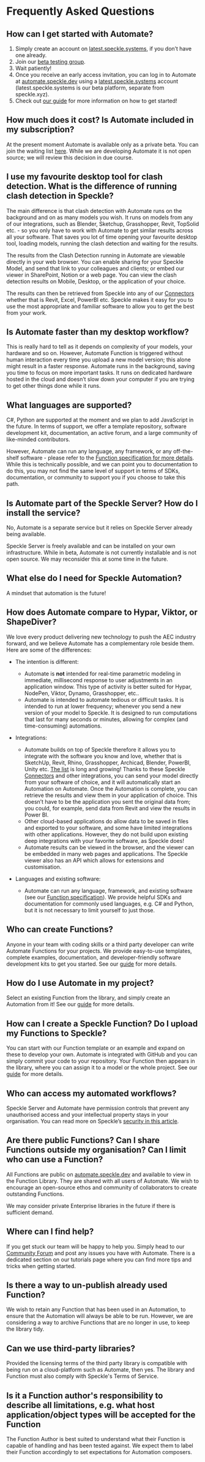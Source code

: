 # Frequently Asked Questions

## How can I get started with Automate?

1. Simply create an account on [latest.speckle.systems](http://latest.speckle.systems), if you don’t have one already.
1. Join our [beta testing group](https://forms.gle/15NHa9h8sYvUHG2e6).
1. Wait patiently!
1. Once you receive an early access invitation, you can log in to Automate at [automate.speckle.dev](http://automate.speckle.dev) using a [latest.speckle.systems](http://latest.speckle.systems) account (latest.speckle.systems is our beta platform, separate from speckle.xyz).
1. Check out [our guide](https://speckle.guide/automate/) for more information on how to get started!

## How much does it cost? Is Automate included in my subscription?

At the present moment Automate is available only as a private beta. You can join the waiting list [here](https://forms.gle/15NHa9h8sYvUHG2e6). While we are developing Automate it is not open source; we will review this decision in due course.

## I use my favourite desktop tool for clash detection. What is the difference of running clash detection in Speckle?

The main difference is that clash detection with Automate runs on the background and on as many models you wish. It runs on models from any of our integrations, such as Blender, Sketchup, Grasshopper, Revit, TopSolid etc. - so you only have to work with Automate to get similar results across all your software. That saves you lot of time opening your favourite desktop tool, loading models, running the clash detection and waiting for the results.

The results from the Clash Detection running in Automate are viewable directly in your web browser. You can enable sharing for your Speckle Model, and send that link to your colleagues and clients; or embed our viewer in SharePoint, Notion or a web page. You can view the clash detection results on Mobile, Desktop, or the application of your choice.

The results can then be retrieved from Speckle into any of our [Connectors](https://speckle.systems/features/connectors/) whether that is Revit, Excel, PowerBI etc. Speckle makes it easy for you to use the most appropriate and familiar software to allow you to get the best from your work.

## Is Automate faster than my desktop workflow?

This is really hard to tell as it depends on complexity of your models, your hardware and so on. However, Automate Function is triggered without human interaction every time you upload a new model version; this alone might result in a faster response. Automate runs in the background, saving you time to focus on more important tasks. It runs on dedicated hardware hosted in the cloud and doesn’t slow down your computer if you are trying to get other things done while it runs.

## What languages are supported?

C#, Python are supported at the moment and we plan to add JavaScript in the future. In terms of support, we offer a template repository, software development kit, documentation, an active forum, and a large community of like-minded contributors.

However, Automate can run any language, any framework, or any off-the-shelf software - please refer to the [Function specification for more details](./function-specification). While this is technically possible, and we can point you to documentation  to do this, you may not find the same level of support in terms of SDKs, documentation, or community to support you if you choose to take this path.

## Is Automate part of the Speckle Server? How do I install the service?

No, Automate is a separate service but it relies on Speckle Server already being available.

Speckle Server is freely available and can be installed on your own infrastructure. While in beta, Automate is not currently installable and is not open source. We may reconsider this at some time in the future.

## What else do I need for Speckle Automation?

A mindset that automation is the future!

## How does Automate compare to Hypar, Viktor, or ShapeDiver?

We love every product delivering new technology to push the AEC industry forward, and we believe Automate has a complementary role beside them. Here are some of the differences:

- The intention is different:
  - Automate is **not** intended for real-time parametric modeling in immediate, millisecond response to user adjustments in an application window. This type of activity is better suited for Hypar, NodePen, Viktor, Dynamo, Grasshopper, etc..
  - Automate is intended to automate tedious or difficult tasks. It is intended to run at lower frequency; whenever you send a new version of your model to Speckle. It is designed to run computations that last for many seconds or minutes, allowing for complex (and time-consuming) automations.

- Integrations:
  - Automate builds on top of Speckle therefore it allows you to integrate with the software you know and love, whether that is SketchUp, Revit, Rhino, Grasshopper, Archicad, Blender, PowerBI, Unity etc. [The list](https://speckle.systems/features/connectors/) is long and growing! Thanks to these Speckle [Connectors](https://speckle.systems/features/connectors/) and other integrations, you can send your model directly from your software of choice, and it will automatically start an Automation on Automate. Once the Automation is complete, you can retrieve the results and view them in your application of choice. This doesn’t have to be the application you sent the original data from; you could, for example, send data from Revit and view the results in Power BI.
  - Other cloud-based applications do allow data to be saved in files and exported to your software, and some have limited integrations with other applications. However, they do not build upon existing deep integrations with your favorite software, as Speckle does!
  - Automate results can be viewed in the browser, and the viewer can be embedded in many web pages and applications. The Speckle viewer also has an API which allows for extensions and customisation.
- Languages and existing software:
  - Automate can run any language, framework, and existing software (see our [Function specification](./function-specification)). We provide helpful SDKs and documentation for commonly used languages, e.g. C# and Python, but it is not necessary to limit yourself to just those.

## Who can create Functions?

Anyone in your team with coding skills or a third party developer can write Automate Functions for your projects. We provide easy-to-use templates, complete examples, documentation, and developer-friendly software development kits to get you started. See our [guide](./create-function) for more details.

## How do I use Automate in my project?

Select an existing Function from the library, and simply create an Automation from it! See our [guide](./create-automation) for more details.

## How can I create a Speckle Function? Do I upload my Functions to Speckle?

You can start with our Function template or an example and expand on these to develop your own. Automate is integrated with GitHub and you can simply commit your code to your repository. Your Function then appears in the library, where you can assign it to a model or the whole project. See our [guide](./create-function) for more details.

## Who can access my automated workflows?

Speckle Server and Automate have permission controls that prevent any unauthorised access and your intellectual property stays in your organisation. You can read more on Speckle’s [security in this article](https://speckle.systems/security/).

## Are there public Functions? Can I share Functions outside my organisation? Can I limit who can use a Function?

All Functions are public on [automate.speckle.dev](http://automate.speckle.dev) and available to view in the Function Library. They are shared with all users of Automate. We wish to encourage an open-source ethos and community of collaborators to create outstanding Functions.

We may consider private Enterprise libraries in the future if there is sufficient demand.

## Where can I find help?

If you get stuck our team will be happy to help you. Simply head to our [Community Forum](https://speckle.community/invites/Fbk5j1wbRW) and post any issues you have with Automate. There is a dedicated section on our tutorials page where you can find more tips and tricks when getting started.

## Is there a way to un-publish already used Function?

We wish to retain any Function that has been used in an Automation, to ensure that the Automation will always be able to be run. However, we are considering a way to archive Functions that are no longer in use, to keep the library tidy.

## Can we use third-party libraries?

Provided the licensing terms of the third party library is compatible with being run on a cloud-platform such as Automate, then yes. The library and Function must also comply with Speckle's Terms of Service.

## Is it a Function author's responsibility to describe all limitations, e.g. what host application/object types will be accepted for the Function

The Function Author is best suited to understand what their Function is capable of handling and has been tested against. We expect them to label their Function accordingly to set expectations for Automation composers.
